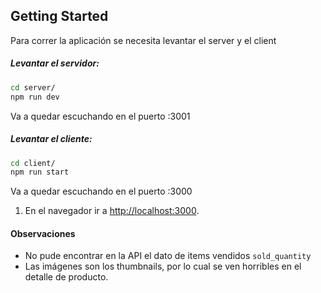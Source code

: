 ## Getting Started

Para correr la aplicación se necesita levantar el server y el client

##### Levantar el servidor:

```bash
cd server/
npm run dev
```
Va a quedar escuchando en el puerto :3001


##### Levantar el cliente:

```bash
cd client/
npm run start
```
Va a quedar escuchando en el puerto :3000


1. En el navegador ir a [http://localhost:3000](http://localhost:3000).

#### Observaciones
- No pude encontrar en la API el dato de items vendidos `sold_quantity`
- Las imágenes son los thumbnails, por lo cual se ven horribles en el detalle de producto.

